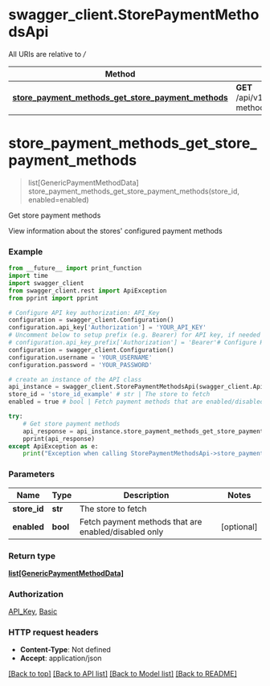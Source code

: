# swagger_client.StorePaymentMethodsApi

All URIs are relative to */*

Method | HTTP request | Description
------------- | ------------- | -------------
[**store_payment_methods_get_store_payment_methods**](StorePaymentMethodsApi.md#store_payment_methods_get_store_payment_methods) | **GET** /api/v1/stores/{storeId}/payment-methods | Get store payment methods

# **store_payment_methods_get_store_payment_methods**
> list[GenericPaymentMethodData] store_payment_methods_get_store_payment_methods(store_id, enabled=enabled)

Get store payment methods

View information about the stores' configured payment methods

### Example
```python
from __future__ import print_function
import time
import swagger_client
from swagger_client.rest import ApiException
from pprint import pprint

# Configure API key authorization: API_Key
configuration = swagger_client.Configuration()
configuration.api_key['Authorization'] = 'YOUR_API_KEY'
# Uncomment below to setup prefix (e.g. Bearer) for API key, if needed
# configuration.api_key_prefix['Authorization'] = 'Bearer'# Configure HTTP basic authorization: Basic
configuration = swagger_client.Configuration()
configuration.username = 'YOUR_USERNAME'
configuration.password = 'YOUR_PASSWORD'

# create an instance of the API class
api_instance = swagger_client.StorePaymentMethodsApi(swagger_client.ApiClient(configuration))
store_id = 'store_id_example' # str | The store to fetch
enabled = true # bool | Fetch payment methods that are enabled/disabled only (optional)

try:
    # Get store payment methods
    api_response = api_instance.store_payment_methods_get_store_payment_methods(store_id, enabled=enabled)
    pprint(api_response)
except ApiException as e:
    print("Exception when calling StorePaymentMethodsApi->store_payment_methods_get_store_payment_methods: %s\n" % e)
```

### Parameters

Name | Type | Description  | Notes
------------- | ------------- | ------------- | -------------
 **store_id** | **str**| The store to fetch | 
 **enabled** | **bool**| Fetch payment methods that are enabled/disabled only | [optional] 

### Return type

[**list[GenericPaymentMethodData]**](GenericPaymentMethodData.md)

### Authorization

[API_Key](../README.md#API_Key), [Basic](../README.md#Basic)

### HTTP request headers

 - **Content-Type**: Not defined
 - **Accept**: application/json

[[Back to top]](#) [[Back to API list]](../README.md#documentation-for-api-endpoints) [[Back to Model list]](../README.md#documentation-for-models) [[Back to README]](../README.md)

